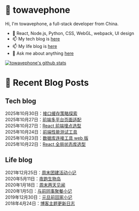 # :ramen: towavephone
Hi, I'm towavephone, a full-stack developer from China.

- 🌱 React, Node.js, Python, CSS, WebGL, webpack, UI design
- 📫 My tech blog is [here](https://blog.towavephone.com/)
- 📫 My life blog is [here](https://www.towavephone.com/)
- 💬 Ask me about anything [here](https://github.com/towavephone/towavephone/issues)

[![towavephone's github stats](https://github-readme-stats.zohan.tech/api?username=towavephone)](https://github.com/anuraghazra/github-readme-stats)

# :memo: Recent Blog Posts

## Tech blog
<!-- tech blog start -->
2025年10月30日：[接口缓存策略探索](https://blog.towavephone.com/interface-cache-strategy-explore/)  
2025年10月27日：[前端多平台页面适配](https://blog.towavephone.com/frontend-multi-platform-page-adaptation/)  
2025年10月27日：[React 前端埋点选型](https://blog.towavephone.com/react-frontend-tracking-selection/)  
2025年10月24日：[前端性能测试工具](https://blog.towavephone.com/frontend-performance-testing-tools/)  
2025年10月23日：[数据库连接工具 web 版](https://blog.towavephone.com/database-connection-tool-web-based/)  
2025年10月22日：[React 全局状态库选型](https://blog.towavephone.com/react-global-state-selection/)  
<!-- tech blog end -->

## Life blog
<!-- life blog start -->
2021年12月25日：[周末团建活动小记](https://www.towavephone.com/2021/12/25/weekend-company-tour/)  
2020年5月11日：[夜跑生物岛](https://www.towavephone.com/2020/05/11/run-in-bio-island/)  
2020年1月18日：[周末两天见闻](https://www.towavephone.com/2020/01/18/weekend-story/)  
2020年1月5日：[与前同事聚餐小记](https://www.towavephone.com/2020/01/05/former-colleagues-dinner/)  
2019年12月30日：[元旦前回家小记](https://www.towavephone.com/2019/12/30/new-year-day-go-home/)  
2018年4月24日：[博客主题更新日志](https://www.towavephone.com/2018/04/24/update/)  
<!-- life blog end -->
